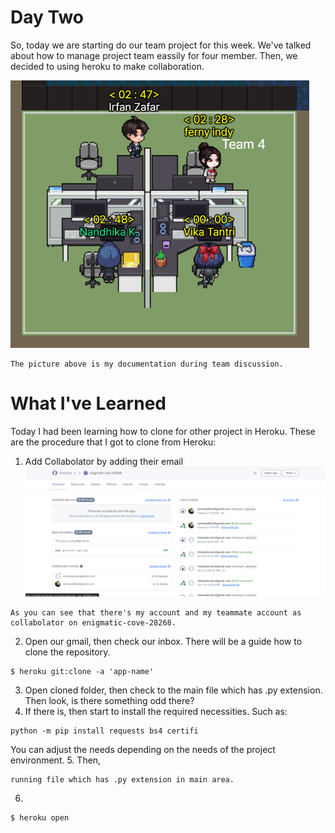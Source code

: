 # Day Two 

So, today we are starting do our team project for this week. We've talked about how to manage project team eassily for four member.
Then, we decided to using heroku to make collaboration.

![title](../Images/daytwo2.png)

```
The picture above is my documentation during team discussion. 
```

# What I've Learned
Today I had been learning how to clone for other project in Heroku.
These are the procedure that I got to clone from Heroku:
1. Add Collabolator by adding their email
![title](../Images/ex-heroku-collabolator.png)
```
As you can see that there's my account and my teammate account as collabolator on enigmatic-cove-28268.
```
2. Open our gmail, then check our inbox. There will be a guide how to clone the repository.
```
$ heroku git:clone -a 'app-name'
```
3. Open cloned folder, then check to the main file which has .py extension. Then look, is there something odd there?
4. If there is, then start to install the required necessities. Such as:
```
python -m pip install requests bs4 certifi
```
You can adjust the needs depending on the needs of the project environment.
5. Then, 
```
running file which has .py extension in main area.
```
6. 
```
$ heroku open
```